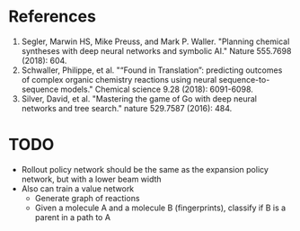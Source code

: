 
# References

1. Segler, Marwin HS, Mike Preuss, and Mark P. Waller. "Planning chemical syntheses with deep neural networks and symbolic AI." Nature 555.7698 (2018): 604.
2. Schwaller, Philippe, et al. "“Found in Translation”: predicting outcomes of complex organic chemistry reactions using neural sequence-to-sequence models." Chemical science 9.28 (2018): 6091-6098.
3. Silver, David, et al. "Mastering the game of Go with deep neural networks and tree search." nature 529.7587 (2016): 484.

# TODO

- Rollout policy network should be the same as the expansion policy network, but with a lower beam width
- Also can train a value network
    - Generate graph of reactions
    - Given a molecule A and a molecule B (fingerprints), classify if B is a parent in a path to A